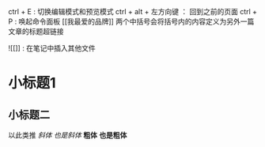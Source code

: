 ctrl + E :   切换编辑模式和预览模式
ctrl + alt + 左方向键 ： 回到之前的页面
ctrl + P :  唤起命令面板
[[我最爱的品牌]]
两个中括号会将括号内的内容定义为另外一篇文章的标题超链接

![[]] : 在笔记中插入其他文件
# 小标题1
## 小标题二
以此类推
*斜体*
_也是斜体_
**粗体**
__也是粗体__
